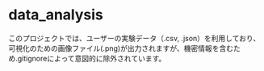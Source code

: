 # data_analysis
このプロジェクトでは、ユーザーの実験データ（.csv, .json）を利用しており、可視化のための画像ファイル(.png)が出力されますが、機密情報を含むため.gitignoreによって意図的に除外されています。
